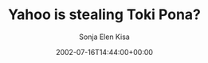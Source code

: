---
title: 'Yahoo is stealing Toki Pona?'
posts: 2
hash: 't58'
author: 'Sonja Elen Kisa'
date: 2002-07-16T14:44:00+00:00
sources:
  - http://forums.tokipona.org/viewtopic.php%3Ft=58.html
---